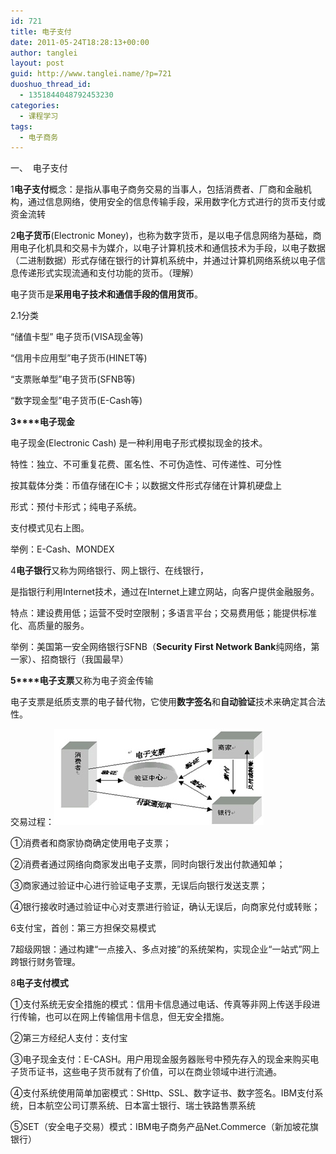 ```yaml
---
id: 721
title: 电子支付
date: 2011-05-24T18:28:13+00:00
author: tanglei
layout: post
guid: http://www.tanglei.name/?p=721
duoshuo_thread_id:
  - 1351844048792453230
categories:
  - 课程学习
tags:
  - 电子商务
---
```

一、  电子支付

1**电子支付**概念：是指从事电子商务交易的当事人，包括消费者、厂商和金融机构，通过信息网络，使用安全的信息传输手段，采用数字化方式进行的货币支付或资金流转

2**电子货币**(Electronic Money)，也称为数字货币，是以电子信息网络为基础，商用电子化机具和交易卡为媒介，以电子计算机技术和通信技术为手段，以电子数据（二进制数据）形式存储在银行的计算机系统中，并通过计算机网络系统以电子信息传递形式实现流通和支付功能的货币。（理解）

电子货币是**采用电子技术和通信手段的信用货币**。

2.1分类

“储值卡型” 电子货币(VISA现金等)

“信用卡应用型”电子货币(HINET等)

“支票账单型”电子货币(SFNB等)

“数字现金型”电子货币(E-Cash等)

**3****电子现金**

电子现金(Electronic Cash) 是一种利用电子形式模拟现金的技术。

特性：独立、不可重复花费、匿名性、不可伪造性、可传递性、可分性

按其载体分类：币值存储在IC卡；以数据文件形式存储在计算机硬盘上

形式：预付卡形式；纯电子系统。

支付模式见右上图。

举例：E-Cash、MONDEX

4**电子银行**又称为网络银行、网上银行、在线银行，

是指银行利用Internet技术，通过在Internet上建立网站，向客户提供金融服务。

特点：建设费用低；运营不受时空限制；多语言平台；交易费用低；能提供标准化、高质量的服务。

举例：美国第一安全网络银行SFNB（**Security First Network Bank**纯网络，第一家）、招商银行（我国最早）

**5****电子支票**又称为电子资金传输

电子支票是纸质支票的电子替代物，它使用**数字签名**和**自动验证**技术来确定其合法性。

交易过程：[<img class="alignright size-full wp-image-722" title="e-payment" src="/wp-content/uploads/2011/05/e-payment.jpg" alt="电子支付"  />](/wp-content/uploads/2011/05/e-payment.jpg)

①消费者和商家协商确定使用电子支票；

②消费者通过网络向商家发出电子支票，同时向银行发出付款通知单；

③商家通过验证中心进行验证电子支票，无误后向银行发送支票；

④银行接收时通过验证中心对支票进行验证，确认无误后，向商家兑付或转账；

6支付宝，首创：第三方担保交易模式

7超级网银：通过构建“一点接入、多点对接”的系统架构，实现企业“一站式”网上跨银行财务管理。

8**电子支付模式**

①支付系统无安全措施的模式：信用卡信息通过电话、传真等非网上传送手段进行传输，也可以在网上传输信用卡信息，但无安全措施。

②第三方经纪人支付：支付宝

③电子现金支付：E-CASH。用户用现金服务器账号中预先存入的现金来购买电子货币证书，这些电子货币就有了价值，可以在商业领域中进行流通。

④支付系统使用简单加密模式：SHttp、SSL、数字证书、数字签名。IBM支付系统，日本航空公司订票系统、日本富士银行、瑞士铁路售票系统

⑤SET（安全电子交易）模式：IBM电子商务产品Net.Commerce（新加坡花旗银行）

&nbsp;
